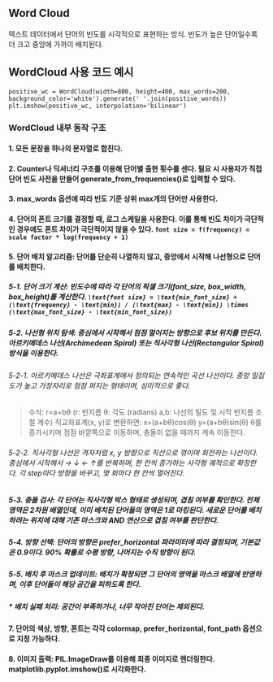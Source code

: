 ## Word Cloud
텍스트 데이터에서 단어의 빈도를 시각적으로 표현하는 방식. 빈도가 높은 단어일수록 더 크고 중앙에 가까이 배치된다.

## WordCloud 사용 코드 예시
```positive_wc = WordCloud(width=800, height=400, max_words=200, background_color='white').generate(' '.join(positive_words))```  
```plt.imshow(positive_wc, interpolation='bilinear')```

### WordCloud 내부 동작 구조
#### 1. 모든 문장을 하나의 문자열로 합친다.
#### 2. Counter나 딕셔너리 구조를 이용해 단어별 출현 횟수를 센다. 필요 시 사용자가 직접 단어 빈도 사전을 만들어 generate_from_frequencies()로 입력할 수 있다.
#### 3. max_words 옵션에 따라 빈도 기준 상위 max개의 단어만 사용한다.
#### 4. 단어의 폰트 크기를 결정할 때, 로그 스케일을 사용한다. 이를 통해 빈도 차이가 극단적인 경우에도 폰트 차이가 극단적이지 않을 수 있다. ```font size = f(frequency) = scale factor * log(frequency + 1)```
#### 5. 단어 배치 알고리즘: 단어를 단순히 나열하지 않고, 중앙에서 시작해 나선형으로 단어를 배치한다.  
##### 5-1. 단어 크기 계산: 빈도수에 따라 각 단어의 픽셀 크기(font_size, box_width, box_height)를 계산한다. ```\text{font size} = \text{min_font_size} + (\text{frequency} - \text{min}) / (\text{max} - \text{min}) \times (\text{max_font_size} - \text{min_font_size})```  
#####  5-2. 나선형 위치 탐색: 중심에서 시작해서 점점 멀어지는 방향으로 후보 위치를 만든다. 아르키메데스 나선(Archimedean Spiral) 또는 직사각형 나선(Rectangular Spiral) 방식을 이용한다.  
###### 5-2-1. 아르키메데스 나선은 극좌표계에서 정의되는 연속적인 곡선 나선이다. 중앙 밀집도가 높고 가장자리로 점점 퍼지는 형태이며, 심미적으로 좋다.  
> 수식:
r=a+bθ
(r: 반지름
θ: 각도 (radians)
a,b: 나선의 밀도 및 시작 반지름 조절 계수)
직교좌표계(x, y)로 변환하면:
x=(a+bθ)cos(θ)
y=(a+bθ)sin(θ)
θ를 증가시키며 점점 바깥쪽으로 이동하며, 충돌이 없을 때까지 계속 이동한다.  
###### 5-2-2. 직사각형 나선은 격자처럼 x, y 방향으로 직선으로 꺾이며 회전하는 나선이다. 중심에서 시작해서 → ↓ ← ↑를 반복하며, 한 칸씩 증가하는 사각형 궤적으로 확장한다. 각 step마다 방향을 바꾸고, 몇 회마다 한 칸씩 멀어진다.  
##### 5-3. 충돌 검사: 각 단어는 직사각형 박스 형태로 생성되며, 겹침 여부를 확인한다. 전체 영역은 2차원 배열인데, 이미 배치된 단어들의 영역은 1로 마킹된다. 새로운 단어를 배치하려는 위치에 대해 기존 마스크와 AND 연산으로 겹침 여부를 판단한다.  
##### 5-4. 방향 선택: 단어의 방향은 prefer_horizontal 파라미터에 따라 결정되며, 기본값은 0.9이다. 90% 확률로 수평 방향, 나머지는 수직 방향이 된다.  
##### 5-5. 배치 후 마스크 업데이트: 배치가 확정되면 그 단어의 영역을 마스크 배열에 반영하며, 이후 단어들이 해당 공간을 피하도록 한다.  
##### * 배치 실패 처리: 공간이 부족하거나, 너무 작아진 단어는 제외된다.  
#### 7. 단어의 색상, 방향, 폰트는 각각 colormap, prefer_horizontal, font_path 옵션으로 지정 가능하다.  
#### 8. 이미지 출력: PIL.ImageDraw를 이용해 최종 이미지로 렌더링한다. matplotlib.pyplot.imshow()로 시각화한다.  
